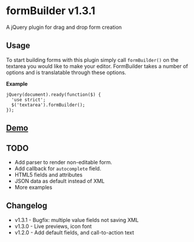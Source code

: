 formBuilder v1.3.1
===========

A jQuery plugin for drag and drop form creation

## Usage
To start building forms with this plugin simply call `formBuilder()` on the textarea you would like to make your editor. FormBuilder takes a number of options and is translatable through these options.


**Example**
```
jQuery(document).ready(function($) {
  'use strict';
  $('textarea').formBuilder();
});
```

## [Demo](http://kevinchappell.github.io/formBuilder/) ##

## TODO
- Add parser to render non-editable form.
- Add callback for `autocomplete` field.
- HTML5 fields and attributes
- JSON data as default instead of XML
- More examples

## Changelog
- v1.3.1 - Bugfix: multiple value fields not saving XML
- v1.3.0 - Live previews, icon font
- v1.2.0 - Add default fields, and call-to-action text
